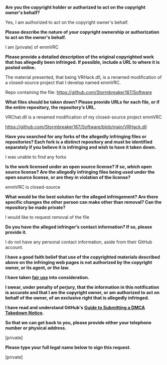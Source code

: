 **Are you the copyright holder or authorized to act on the copyright owner's behalf?**

Yes, I am authorized to act on the copyright owner's behalf.

**Please describe the nature of your copyright ownership or authorization to act on the owner's behalf.**

I am [private] of emmVRC

**Please provide a detailed description of the original copyrighted work that has allegedly been infringed. If possible, include a URL to where it is posted online.**

The material presented, that being VRHack.dll, is a renamed modification of a closed-source project that I develop named emmVRC.

Repo containing the file: https://github.com/Stormbreaker187/Software

**What files should be taken down? Please provide URLs for each file, or if the entire repository, the repository’s URL.**

VRChat.dll is a renamed modification of my closed-source project emmVRC

https://github.com/Stormbreaker187/Software/blob/main/VRHack.dll

**Have you searched for any forks of the allegedly infringing files or repositories? Each fork is a distinct repository and must be identified separately if you believe it is infringing and wish to have it taken down.**

I was unable to find any forks

**Is the work licensed under an open source license? If so, which open source license? Are the allegedly infringing files being used under the open source license, or are they in violation of the license?**

emmVRC is closed-source

**What would be the best solution for the alleged infringement? Are there specific changes the other person can make other than removal? Can the repository be made private?**

I would like to request removal of the file

**Do you have the alleged infringer’s contact information? If so, please provide it.**

I do not have any personal contact information, aside from their GitHub account.

**I have a good faith belief that use of the copyrighted materials described above on the infringing web pages is not authorized by the copyright owner, or its agent, or the law.**

**I have taken <a href="https://www.lumendatabase.org/topics/22">fair use</a> into consideration.**

**I swear, under penalty of perjury, that the information in this notification is accurate and that I am the copyright owner, or am authorized to act on behalf of the owner, of an exclusive right that is allegedly infringed.**

**I have read and understand GitHub's <a href="https://docs.github.com/articles/guide-to-submitting-a-dmca-takedown-notice/">Guide to Submitting a DMCA Takedown Notice</a>.**

**So that we can get back to you, please provide either your telephone number or physical address.**

[private]

**Please type your full legal name below to sign this request.**

[private]
